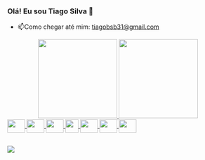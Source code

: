 ### Olá! Eu sou Tiago Silva 👋

- 📫Como chegar até mim: tiagobsb31@gmail.com

<div align="center">
  <a href="https://github.com/tiagobsb84">
  <img height="180em" src="https://github-readme-stats.vercel.app/api?username=tiagobsb84&show_icons=true&theme=algolia&include_all_commits=true&count_private=true"/>
  <img height="180em" src="https://github-readme-stats.vercel.app/api/top-langs/?username=tiagobsb84&layout=compact&langs_count=7&theme=algolia"/>
</div>
<div>
  <img align="center" height="30" width="40" src="https://cdn.jsdelivr.net/gh/devicons/devicon/icons/javascript/javascript-original.svg" /> 
  <img align="center" height="30" width="40" src="https://cdn.jsdelivr.net/gh/devicons/devicon/icons/java/java-original.svg" />
  <img align="center" height="30" width="40" src="https://cdn.jsdelivr.net/gh/devicons/devicon/icons/html5/html5-original.svg" />
  <img align="center" height="30" src="https://cdn.jsdelivr.net/gh/devicons/devicon/icons/css3/css3-original.svg" />
  <img align="center" height="30" width="40" src="https://cdn.jsdelivr.net/gh/devicons/devicon/icons/react/react-original-wordmark.svg" />
  <img align="center" height="30" width="40"  src="https://cdn.jsdelivr.net/gh/devicons/devicon/icons/bootstrap/bootstrap-original.svg" />
  <img align="center" height="30" width="40" src="https://cdn.jsdelivr.net/gh/devicons/devicon/icons/sass/sass-original.svg" />

</div>
  
  ##

<div>
   <a href="https://www.linkedin.com/in/tiago-silva-b11350197/" target="_blank"><img src="https://img.shields.io/badge/LinkedIn-0077B5?style=for-the-     badge&logo=linkedin&logoColor=white" target="_blank" /></a>
</div>
